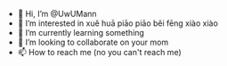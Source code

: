 - 👋 Hi, I’m @UwUMann
- 👀 I’m interested in xuě huā piāo piāo běi fēng xiào xiào 
- 🌱 I’m currently learning something
- 💞️ I’m looking to collaborate on your mom
- 📫 How to reach me (no you can't reach me)

<!---
UwUMann/UwUMann is a ✨ special ✨ repository because its `README.md` (this file) appears on your GitHub profile.
You can click the Preview link to take a look at your changes.
--->
